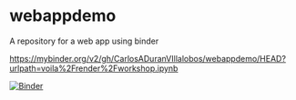 # webappdemo
A repository for a web app using binder

https://mybinder.org/v2/gh/CarlosADuranVIllalobos/webappdemo/HEAD?urlpath=voila%2Frender%2Fworkshop.ipynb

[![Binder](https://mybinder.org/badge_logo.svg)](https://mybinder.org/v2/gh/CarlosADuranVIllalobos/webappdemo/HEAD?urlpath=voila%2Frender%2Fworkshop.ipynb)
